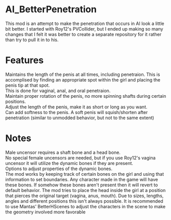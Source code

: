 # AI_BetterPenetration

This mod is an attempt to make the penetration that occurs in AI look a little bit better.  I started with Roy12's PVCollider, but I ended up making so many changes that I felt it was better to create a separate repository for it rather than try to pull it in to his.  

# Features

Maintains the length of the penis at all times, including penetraion.  This is accomplised by finding an appropriate spot within the girl and placing the penis tip at that spot.<br />
This is done for vaginal, anal, and oral penetraion.<br />
Maintain proper rotation of the penis, no more spinning shafts during certain positions.<br />
Adjust the length of the penis, make it as short or long as you want.<br />
Can add softness to the penis.  A soft penis will squish/shorten after penetration (similar to unmodded behavior, but not to the same extent) <br />

# Notes

Male uncensor requires a shaft bone and a head bone.<br />
No special female uncensors are needed, but if you use Roy12's vagina uncensor it will utilize the dynamic bones if they are present.<br />
Options to adjust properties of the dynamic bones.<br />
The mod works by keeping track of certain bones on the girl and using that information to set boundaries.  Any character made in the game will have these bones.  If somehow these bones aren't present then it will revert to default behavior.
The mod tries to place the head inside the girl at a position that pierces the original target (vagina, anus, mouth).  Due to sizes, lengths, angles and different positions this isn't always possible.  It is recommended to use Mantas' BetterHScenes to adjust the characters in the scene to make the geometry involved more favorable
